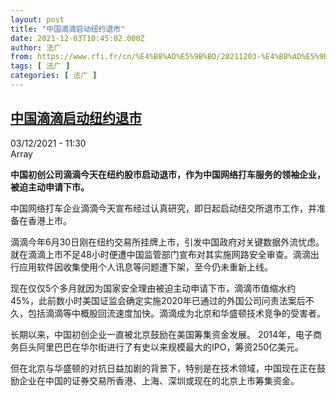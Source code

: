 ```yaml
---
layout: post
title: "中国滴滴启动纽约退市"
date: 2021-12-03T10:45:02.000Z
author: 法广
from: https://www.rfi.fr/cn/%E4%B8%AD%E5%9B%BD/20211203-%E4%B8%AD%E5%9B%BD%E6%BB%B4%E6%BB%B4%E5%90%AF%E5%8A%A8%E7%BA%BD%E7%BA%A6%E9%80%80%E5%B8%82
tags: [ 法广 ]
categories: [ 法广 ]
---
```

<!--1638528302000-->
[中国滴滴启动纽约退市](https://www.rfi.fr/cn/%E4%B8%AD%E5%9B%BD/20211203-%E4%B8%AD%E5%9B%BD%E6%BB%B4%E6%BB%B4%E5%90%AF%E5%8A%A8%E7%BA%BD%E7%BA%A6%E9%80%80%E5%B8%82)
------

<div>
<div>03/12/2021 - 11:30</div>Array<p><strong>                    中国初创公司滴滴今天在纽约股市启动退市，作为中国网络打车服务的领袖企业，被迫主动申请下市。                </strong></p><div >                    <p>中国网络打车企业滴滴今天宣布经过认真研究，即日起启动纽交所退市工作，并准备在香港上市。</p><p>滴滴今年6月30日刚在纽约交易所挂牌上市，引发中国政府对关键数据外流忧虑。就在滴滴上市不足48小时便遭中国监管部门宣布对其实施网路安全审查。滴滴出行应用软件因收集使用个人讯息等问题遭下架，至今仍未重新上线。</p><p>现在仅仅5个多月就因为国家安全理由被迫主动申请下市，滴滴市值缩水约 45%，此前数小时美国证监会确定实施2020年已通过的外国公司问责法案后不久，包括滴滴等中概股回流速度加快。滴滴成为北京和华盛顿技术竞争的受害者。</p><p>长期以来，中国初创企业一直被北京鼓励在美国筹集资金发展。 2014年，电子商务巨头阿里巴巴在华尔街进行了有史以来规模最大的IPO，筹资250亿美元。</p><p>但在北京与华盛顿的对抗日益加剧的背景下，特别是在技术领域，中国现在正在鼓励企业在中国的证券交易所香港、上海、深圳或现在的北京上市筹集资金。</p>                                            <div data-selfpromo-newsletter>    </div>    <div data-selfpromo-app>    </div>                </div>
</div>

